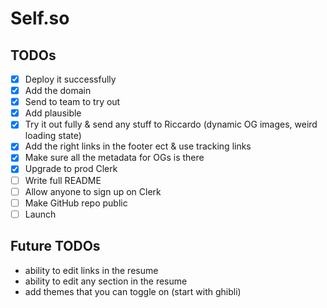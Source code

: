 # Self.so

## TODOs

- [x] Deploy it successfully
- [x] Add the domain
- [x] Send to team to try out
- [x] Add plausible
- [x] Try it out fully & send any stuff to Riccardo (dynamic OG images, weird loading state)
- [x] Add the right links in the footer ect & use tracking links
- [x] Make sure all the metadata for OGs is there
- [x] Upgrade to prod Clerk
- [ ] Write full README
- [ ] Allow anyone to sign up on Clerk
- [ ] Make GitHub repo public
- [ ] Launch

## Future TODOs

- ability to edit links in the resume
- ability to edit any section in the resume
- add themes that you can toggle on (start with ghibli)
